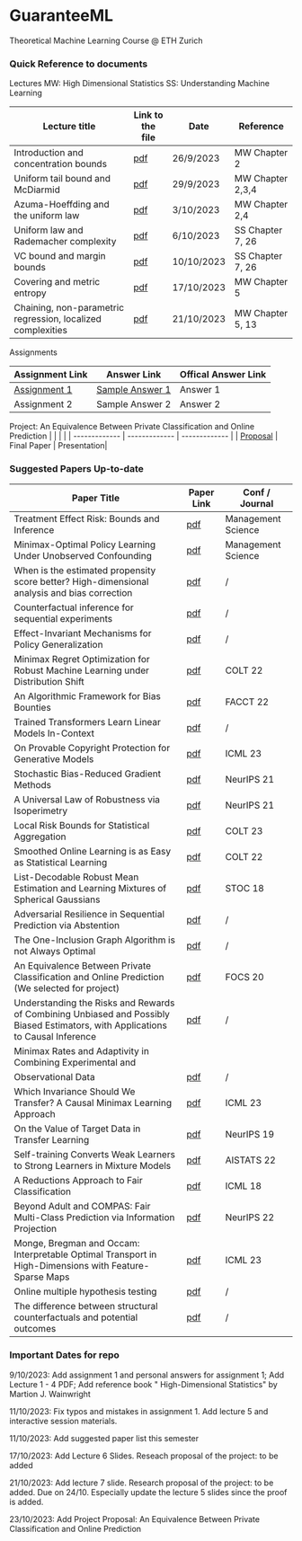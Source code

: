 # GuaranteeML
Theoretical Machine Learning Course @ ETH Zurich

### Quick Reference to documents
Lectures
MW: High Dimensional Statistics
SS: Understanding Machine Learning

| Lecture title | Link to the file | Date| Reference |
| ------------- | ------------- | ------------- | ------------- |
| Introduction and concentration bounds | [pdf](/Course%20Materials/lec1-handout.pdf)  | 26/9/2023   | MW Chapter 2  |
| Uniform tail bound and McDiarmid  | [pdf](/Course%20Materials/lec2-handout.pdf)  | 29/9/2023  | MW Chapter 2,3,4  |
| Azuma-Hoeffding and the uniform law  | [pdf](/Course%20Materials/lec3-handout.pdf)  | 3/10/2023  | MW Chapter 2,4	  |
|  Uniform law and Rademacher complexity  | [pdf](/Course%20Materials/lec4-handout.pdf)  | 6/10/2023  | SS Chapter 7, 26 |
| VC bound and margin bounds  | [pdf](/Course%20Materials/lec5-handout.pdf)  | 10/10/2023  | SS Chapter 7, 26 |
| Covering and metric entropy | [pdf](/Course%20Materials/lec6-handout.pdf) | 17/10/2023 | MW Chapter 5 |
| Chaining, non-parametric regression, localized complexities | [pdf](/Course%20Materials/lec7-handout.pdf) | 21/10/2023 | MW Chapter 5, 13 |

Assignments

| Assignment Link  | Answer Link | Offical Answer Link |
| ------------- | ------------- | ------------- |
| [Assignment 1](/Assignments/hw1-tex.pdf)  | [Sample Answer 1](/Assignments/myanswer1-tex.pdf)   | Answer 1  |
| Assignment 2  | Sample Answer 2  | Answer 2  |

Project: An Equivalence Between Private Classification and Online Prediction
| | | |
| ------------- | ------------- | ------------- |
| [Proposal](/Presentation/ETH_GML23_Project_proposal.pdf) | Final Paper  | Presentation|


### Suggested Papers Up-to-date
| Paper Title  | Paper Link | Conf / Journal |
| ------------- | ------------- | ------------- |
| Treatment Effect Risk: Bounds and Inference | [pdf](https://arxiv.org/pdf/2201.05893.pdf) | Management Science |
| Minimax-Optimal Policy Learning Under Unobserved Confounding | [pdf](https://par.nsf.gov/servlets/purl/10168529) | Management Science |
|When is the estimated propensity score better? High-dimensional analysis and bias correction| [pdf](https://arxiv.org/pdf/2303.17102.pdf) | / |
|Counterfactual inference for sequential experiments | [pdf](https://arxiv.org/pdf/2202.06891.pdf) | / |
|Effect-Invariant Mechanisms for Policy Generalization | [pdf](https://arxiv.org/pdf/2306.10983.pdf) | / | 
|Minimax Regret Optimization for Robust Machine Learning under Distribution Shift |[pdf](https://arxiv.org/abs/2202.05436) | COLT 22 |
|An Algorithmic Framework for Bias Bounties | [pdf](https://arxiv.org/abs/2201.10408)| FACCT 22 |
|Trained Transformers Learn Linear Models In-Context | [pdf](https://arxiv.org/abs/2306.09927) | / |
|On Provable Copyright Protection for Generative Models | [pdf](https://proceedings.mlr.press/v202/vyas23b/vyas23b.pdf) | ICML 23|
|Stochastic Bias-Reduced Gradient Methods | [pdf](https://openreview.net/pdf?id=Gm-0H9DZALK) | NeurIPS 21 |
|A Universal Law of Robustness via Isoperimetry | [pdf](https://proceedings.neurips.cc/paper_files/paper/2021/file/f197002b9a0853eca5e046d9ca4663d5-Paper.pdf) | NeurIPS 21 |
|Local Risk Bounds for Statistical Aggregation | [pdf](https://arxiv.org/pdf/2306.17151.pdf) | COLT 23 |
|Smoothed Online Learning is as Easy as Statistical Learning | [pdf](https://proceedings.mlr.press/v178/block22a/block22a.pdf) | COLT 22 |
| List-Decodable Robust Mean Estimation and Learning Mixtures of Spherical Gaussians| [pdf](https://arxiv.org/pdf/1711.07211.pdf) | STOC 18 |
|Adversarial Resilience in Sequential Prediction via Abstention | [pdf](https://arxiv.org/pdf/2306.13119) | / |
|The One-Inclusion Graph Algorithm is not Always Optimal | [pdf](https://arxiv.org/pdf/2212.09270) | / |
| An Equivalence Between Private Classification and Online Prediction (We selected for project)| [pdf](http://ieee-focs.org/FOCS-2020-Papers/pdfs/FOCS2020-SFPLmbQgSLgOwZlanGgzq/962100a389/962100a389.pdf) | FOCS 20 |
| Understanding the Risks and Rewards of Combining Unbiased and Possibly Biased Estimators, with Applications to Causal Inference| [pdf](https://arxiv.org/pdf/2205.10467.pdf) | / |
| Minimax Rates and Adaptivity in Combining Experimental and
Observational Data | [pdf](https://arxiv.org/pdf/2109.10522.pdf) | / |
| Which Invariance Should We Transfer? A Causal Minimax Learning Approach | [pdf](https://proceedings.mlr.press/v202/liu23bc/liu23bc.pdf) | ICML 23 |
| On the Value of Target Data in Transfer Learning| [pdf](https://papers.nips.cc/paper_files/paper/2019/file/b91f4f4d36fa98a94ac5584af95594a0-Paper.pdf) | NeurIPS 19 |
| Self-training Converts Weak Learners to Strong Learners in Mixture Models | [pdf](https://proceedings.mlr.press/v151/frei22a/frei22a.pdf) | AISTATS 22 |
|A Reductions Approach to Fair Classification | [pdf](http://proceedings.mlr.press/v80/agarwal18a/agarwal18a.pdf)| ICML 18 |
|Beyond Adult and COMPAS: Fair Multi-Class Prediction via Information Projection | [pdf](https://proceedings.neurips.cc/paper_files/paper/2022/file/fd5013ea0c3f96931dec77174eaf9d80-Paper-Conference.pdf) | NeurIPS 22|
|Monge, Bregman and Occam: Interpretable Optimal Transport in High-Dimensions with Feature-Sparse Maps | [pdf](https://proceedings.mlr.press/v202/cuturi23a/cuturi23a.pdf) | ICML 23 |
|Online multiple hypothesis testing | [pdf](https://arxiv.org/pdf/2208.11418.pdf) | / |
| The difference between structural counterfactuals and potential outcomes | [pdf](https://arxiv.org/pdf/2309.05997.pdf)| / |


### Important Dates for repo

9/10/2023: Add assignment 1 and personal answers for assignment 1; Add Lecture 1 - 4 PDF; Add reference book " High-Dimensional Statistics" by Martion J. Wainwright

11/10/2023: Fix typos and mistakes in assignment 1. Add lecture 5 and interactive session materials.

11/10/2023: Add suggested paper list this semester

17/10/2023: Add Lecture 6 Slides. Reseach proposal of the project: to be added

21/10/2023: Add lecture 7 slide. Research proposal of the project: to be added. Due on 24/10.
Especially update the lecture 5 slides since the proof is added.

23/10/2023: Add Project Proposal:  An Equivalence Between Private Classification and Online Prediction